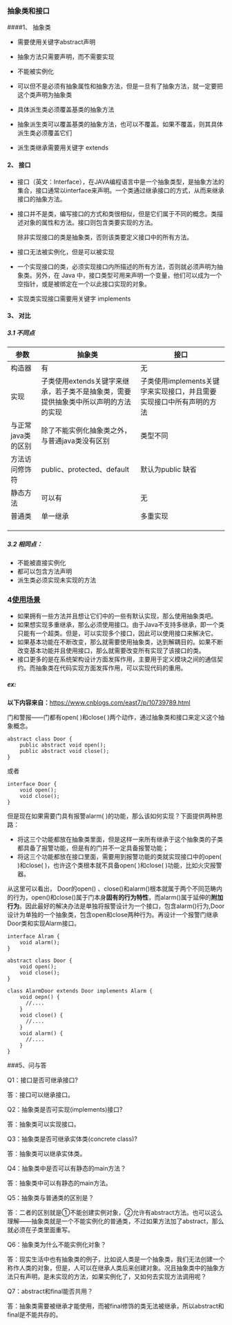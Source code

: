 ### 抽象类和接口

####1、 抽象类

+ 需要使用关键字abstract声明

+ 抽象方法只需要声明，而不需要实现

+ 不能被实例化

+ 可以但不是必须有抽象属性和抽象方法，但是一旦有了抽象方法，就一定要把这个类声明为抽象类

+ 具体派生类必须覆盖基类的抽象方法

+ 抽象派生类可以覆盖基类的抽象方法，也可以不覆盖。如果不覆盖，则其具体派生类必须覆盖它们

+ 派生类继承需要用关键字 extends

  

#### 2、 接口

+ 接口（英文：Interface），在JAVA编程语言中是一个抽象类型，是抽象方法的集合，接口通常以interface来声明。一个类通过继承接口的方式，从而来继承接口的抽象方法。

+ 接口并不是类，编写接口的方式和类很相似，但是它们属于不同的概念。类描述对象的属性和方法。接口则包含类要实现的方法。

  除非实现接口的类是抽象类，否则该类要定义接口中的所有方法。

+ 接口无法被实例化，但是可以被实现

+ 一个实现接口的类，必须实现接口内所描述的所有方法，否则就必须声明为抽象类。另外，在 Java 中，接口类型可用来声明一个变量，他们可以成为一个空指针，或是被绑定在一个以此接口实现的对象。

+ 实现类实现接口需要用关键字 implements

#### 3、 对比

##### 3.1 不同点

| 参数               | 抽象类                                                       | 接口                                                         |
| ------------------ | ------------------------------------------------------------ | ------------------------------------------------------------ |
| 构造器             | 有                                                           | 无                                                           |
| 实现               | 子类使用extends关键字来继承，若子类不是抽象类，需要提供抽象类中所以声明的方法的实现 | 子类使用implements关键字来实现接口，并且需要实现接口中所有声明的方法 |
| 与正常java类的区别 | 除了不能实例化抽象类之外，与普通java类没有区别               | 类型不同                                                     |
| 方法访问修饰符     | public、protected、default                                   | 默认为public  缺省                                           |
| 静态方法           | 可以有                                                       | 无                                                           |
| 普通类             | 单一继承                                                     | 多重实现                                                     |
|                    |                                                              |                                                              |
|                    |                                                              |                                                              |
|                    |                                                              |                                                              |

##### 3.2 相同点：

+ 不能被直接实例化
+ 都可以包含方法声明
+  派生类必须实现未实现的方法

### 4<u>使用场景</u>

+ 如果拥有一些方法并且想让它们中的一些有默认实现，那么使用抽象类吧。 
+ 如果想实现多重继承，那么必须使用接口。由于Java不支持多继承，即一个类只能有一个超类。但是，可以实现多个接口，因此可以使用接口来解决它。 
+ 如果基本功能在不断改变，那么就需要使用抽象类，达到解耦目的。如果不断改变基本功能并且使用接口，那么就需要改变所有实现了该接口的类。
+   接口更多的是在系统架构设计方面发挥作用，主要用于定义模块之间的通信契约。而抽象类在代码实现方面发挥作用，可以实现代码的重用。

##### ex:

**以下内容来自：**<https://www.cnblogs.com/east7/p/10739789.html>

门和警报——门都有open( )和close( )两个动作，通过抽象类和接口来定义这个抽象概念。  

```
abstract class Door {
    public abstract void open();
    public abstract void close();
}
```

或者

```
interface Door {
    void open();
	void close();
}
```

但是现在如果需要门具有报警alarm( )的功能，那么该如何实现？下面提供两种思路：

+ 将这三个功能都放在抽象类里面，但是这样一来所有继承于这个抽象类的子类都具备了报警功能，但是有的门并不一定具备报警功能；
+ 将这三个功能都放在接口里面，需要用到报警功能的类就实现接口中的open( )和close( )，也许这个类根本就不具备open( )和close( )功能，比如火灾报警器。

从这里可以看出， Door的open() 、close()和alarm()根本就属于两个不同范畴内的行为，open()和close()属于门本身**固有的行为特性**，而alarm()属于延伸的**附加行为**。因此最好的解决办法是单独将报警设计为一个接口，包含alarm()行为,Door设计为单独的一个抽象类，包含open和close两种行为。再设计一个报警门继承Door类和实现Alarm接口。

```
interface Alram {
    void alarm();
}
 
abstract class Door {
    void open();
    void close();
}
 
class AlarmDoor extends Door implements Alarm {
    void oepn() {
      //....
    }
    void close() {
      //....
    }
    void alarm() {
      //....
    }
}
```

###5、问与答 

Q1：接口是否可继承接口?

答：接口可以继承接口。

 

Q2：抽象类是否可实现(implements)接口?

答：抽象类可以实现接口。

 

Q3：抽象类是否可继承实体类(concrete class)?

答：抽象类可以继承实体类。

 

Q4：抽象类中是否可以有静态的main方法？

答：抽象类中可以有静态的main方法。

 

Q5：抽象类与普通类的区别是？

答：二者的区别就是①不能创建实例对象，②允许有abstract方法。也可以这么理解——抽象类就是一个不能实例化的普通类，不过如果方法加了abstract，那么就必须在子类里面重写。

 

Q6：抽象类为什么不能实例化对象？

答：现实生活中也有抽象类的例子，比如说人类是一个抽象类，我们无法创建一个称作人类的对象，但是，人可以在继承人类后来创建对象。况且抽象类中的抽象方法只有声明，是未实现的方法，如果实例化了，又如何去实现方法调用呢？

 

Q7：abstract和final能否共用？

答：抽象类需要被继承才能使用，而被final修饰的类无法被继承，所以abstract和final是不能共存的。

